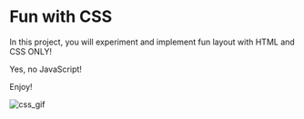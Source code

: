 # Fun with CSS

In this project, you will experiment and implement fun layout with HTML and CSS ONLY!

Yes, no JavaScript!

Enjoy!

![css_gif](https://i.giphy.com/13FrpeVH09Zrb2.webp)
